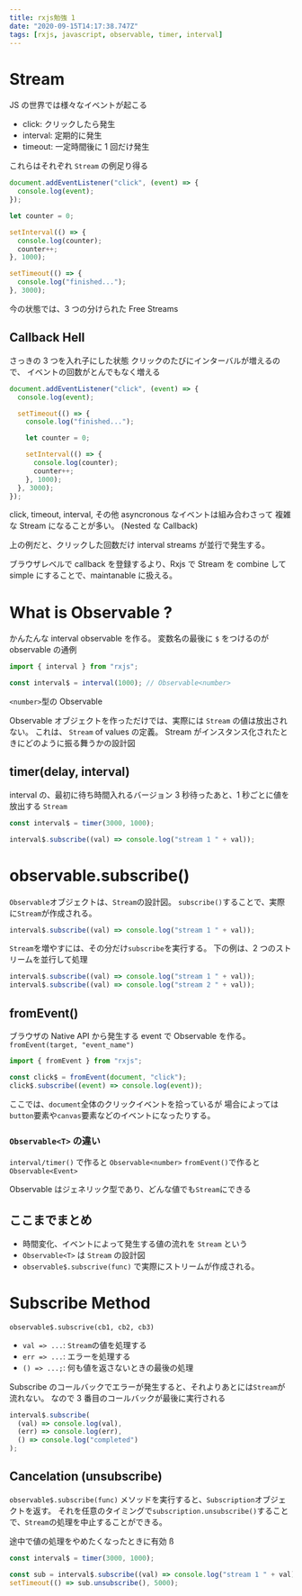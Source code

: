 ```yaml
---
title: rxjs勉強 1
date: "2020-09-15T14:17:38.747Z"
tags: [rxjs, javascript, observable, timer, interval]
---
```


# Stream

JS の世界では様々なイベントが起こる

- click: クリックしたら発生
- interval: 定期的に発生
- timeout: 一定時間後に 1 回だけ発生

これらはそれぞれ `Stream` の例足り得る

```js
document.addEventListener("click", (event) => {
  console.log(event);
});

let counter = 0;

setInterval(() => {
  console.log(counter);
  counter++;
}, 1000);

setTimeout(() => {
  console.log("finished...");
}, 3000);
```

今の状態では、3 つの分けられた Free Streams

## Callback Hell

さっきの 3 つを入れ子にした状態
クリックのたびにインターバルが増えるので、
イベントの回数がとんでもなく増える

```js
document.addEventListener("click", (event) => {
  console.log(event);

  setTimeout(() => {
    console.log("finished...");

    let counter = 0;

    setInterval(() => {
      console.log(counter);
      counter++;
    }, 1000);
  }, 3000);
});
```

click, timeout, interval, その他 asyncronous なイベントは組み合わさって
複雑な Stream になることが多い。
(Nested な Callback)

上の例だと、クリックした回数だけ interval streams が並行で発生する。

ブラウザレベルで callback を登録するより、Rxjs で
Stream を combine して simple にすることで、maintanable に扱える。

# What is Observable ?

かんたんな interval observable を作る。
変数名の最後に `$` をつけるのが observable の通例

```js
import { interval } from "rxjs";

const interval$ = interval(1000); // Observable<number>
```

`<number>`型の Observable

Observable オブジェクトを作っただけでは、実際には `Stream` の値は放出されない。
これは、 `Stream` of values の定義。
Stream がインスタンス化されたときにどのように振る舞うかの設計図

## timer(delay, interval)

interval の、最初に待ち時間入れるバージョン
3 秒待ったあと、1 秒ごとに値を放出する `Stream`

```js
const interval$ = timer(3000, 1000);

interval$.subscribe((val) => console.log("stream 1 " + val));
```

# observable.subscribe()

`Observable`オブジェクトは、`Stream`の設計図。
`subscribe()`することで、実際に`Stream`が作成される。

```js
interval$.subscribe((val) => console.log("stream 1 " + val));
```

`Stream`を増やすには、その分だけ`subscribe`を実行する。
下の例は、2 つのストリームを並行して処理

```js
interval$.subscribe((val) => console.log("stream 1 " + val));
interval$.subscribe((val) => console.log("stream 2 " + val));
```

## fromEvent()

ブラウザの Native API から発生する event で Observable を作る。
`fromEvent(target, "event_name")`

```js
import { fromEvent } from "rxjs";

const click$ = fromEvent(document, "click");
click$.subscribe((event) => console.log(event));
```

ここでは、`document`全体のクリックイベントを拾っているが
場合によっては `button`要素や`canvas`要素などのイベントになったりする。

### `Observable<T>` の違い

`interval/timer()` で作ると `Observable<number>`
`fromEvent()`で作ると `Observable<Event>`

Observable はジェネリック型であり、どんな値でも`Stream`にできる

## ここまでまとめ

- 時間変化、イベントによって発生する値の流れを `Stream` という
- `Observable<T>` は `Stream` の設計図
- `observable$.subscrive(func)` で実際にストリームが作成される。

# Subscribe Method

`observable$.subscrive(cb1, cb2, cb3)`

- `val => ...`: `Stream`の値を処理する
- `err => ...`: エラーを処理する
- `() => ...;`: 何も値を返さないときの最後の処理

Subscribe のコールバックでエラーが発生すると、それよりあとには`Stream`が流れない。
なので 3 番目のコールバックが最後に実行される

```js
interval$.subscribe(
  (val) => console.log(val),
  (err) => console.log(err),
  () => console.log("completed")
);
```

## Cancelation (unsubscribe)

`observable$.subscribe(func)` メソッドを実行すると、`Subscription`オブジェクトを返す。
それを任意のタイミングで`subscription.unsubscribe()`することで、`Stream`の処理を中止することができる。

途中で値の処理をやめたくなったときに有効 ß

```js
const interval$ = timer(3000, 1000);

const sub = interval$.subscribe((val) => console.log("stream 1 " + val));
setTimeout(() => sub.unsubscribe(), 5000);
```
